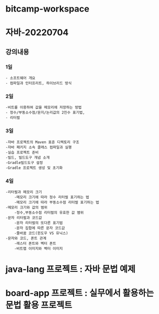 # bitcamp-workspace

# 자바-20220704

## 강의내용
### 1일
    - 소프트웨어 개요
    - 컴파일과 인터프리트, 하이브리드 방식
### 2일
    -비트를 이용하여 값을 메모리에 저장하는 방법
    - 정수/부동소수점/문지/논리값의 2진수 표기법,
    - 리터럴
### 3일
    -자바 프로젝트의 Maven 표준 디렉토리 구조
    -자바 패키지 소속 클래스 컴파일과 실행
    -실습 프로젝트 준비
    -빌드, 빌드도구 개념 소개
    -Gradle빌드도구 설정
    -Gradle 프로젝트 생성 및 초기화

### 4일
    -리터럴과 메모리 크기
        -메모리 크기에 따라 정수 리터럴 표기하는 법
        -메모리 크기에 따라 부동소수점 리터럴 표기하는 법
    -메모리 크기와 값의 범위
        -정수,부동소수점 리터럴의 유효한 값 볌위
    -문자 리터럴과 코드값
        -문자 리터럴의 또다른 표기법
        -문자 집합에 따른 문자 코드값
        -줄바꿈 코드(윈도우 VS 유닉스)
    -문자와 코드, 폰트 관계
        -래스터 폰트와 벡터 폰트
        -비트맵 이미지와 벡터 이미지
        



# java-lang 프로젝트 : 자바 문법 예제
# board-app 프로젝트 : 실무에서 활용하는 문법 활용 프로젝트
